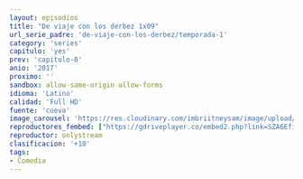 ```yaml
---
layout: episodios
title: "De viaje con los derbez 1x09"
url_serie_padre: 'de-viaje-con-los-derbez/temporada-1'
category: 'series'
capitulo: 'yes'
prev: 'capitulo-8'
anio: '2017'
proximo: ''
sandbox: allow-same-origin allow-forms
idioma: 'Latino'
calidad: 'Full HD'
fuente: 'cueva'
image_carousel: 'https://res.cloudinary.com/imbriitneysam/image/upload/v1546638640/casa-papel-1-poster-min.jpg'
reproductores_fembed: ["https://gdriveplayer.co/embed2.php?link=SZA6EfidN8Uy3tcAt2dXPALmAz8xVQpKRhN54aT12Z9iUBicqk0aucX5IwnLMA%252F2IUUo8rTe78M5bK%252F2xaXrd5rCc8iqAEagVylOh915xk1c5thyu9Hrwh4H6V891pi1x1xYzF9agZTs%252F1Zo36cMANCzwPF5R%252B%252Bzgh1ROB6qRwwdqH8vhGeYoozrBK7tTNSJk%253D","Latino","https://feurl.com/v/x4jzqs53-2req20","Latino","https://feurl.com/v/3848nam6nkppqgp","Latino","https://mstream.space/gleiue82t0wi","Latino"]
reproductor: onlystream
clasificacion: '+10'
tags:
- Comedia
---
```












